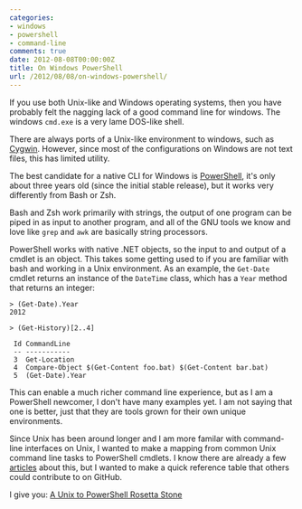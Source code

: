 ```yaml
---
categories:
- windows
- powershell
- command-line
comments: true
date: 2012-08-08T00:00:00Z
title: On Windows PowerShell
url: /2012/08/08/on-windows-powershell/
---
```


If you use both Unix-like and Windows operating systems, then you have
probably felt the nagging lack of a good command line for windows. The
windows `cmd.exe` is a very lame DOS-like shell.

There are always ports of a Unix-like environment to windows, such as
[Cygwin](http://www.cygwin.com). However, since most of the
configurations on Windows are not text files, this has limited utility.

The best candidate for a native CLI for Windows is
[PowerShell](http://en.wikipedia.org/wiki/Powershell), 
it's only about three years old (since the initial stable release), 
but it works very differently from Bash or Zsh.

Bash and Zsh work primarily with strings, the output of one program can
be piped in as input to another program, and all of the GNU tools we
know and love like `grep` and `awk` are basically string processors.

PowerShell works with native .NET objects, so the input to and output of a cmdlet is an object. This takes some getting used to if you are familiar with bash and working in a Unix environment. As an example, the `Get-Date` cmdlet returns an instance of the `DateTime` class, which has a `Year` method that returns an integer: 

```
> (Get-Date).Year
2012

> (Get-History)[2..4]

 Id CommandLine
 -- -----------
 3  Get-Location
 4  Compare-Object $(Get-Content foo.bat) $(Get-Content bar.bat)
 5  (Get-Date).Year
```

This can enable a much richer command line experience, but as I am a
PowerShell newcomer, I don't have many examples yet. I am not saying that one is better, just that they are tools grown for their own unique environments.

Since Unix has been around longer and I am more familar with
command-line interfaces on Unix, I wanted to make a mapping from common Unix command line tasks 
to PowerShell cmdlets. I know there are already a few [articles](http://windows-powershell-scripts.blogspot.com/2009/06/unix-equivalents-in-powershell.html) about this, but I wanted to make a quick reference table that others could contribute to on GitHub.


I give you: [A Unix to PowerShell Rosetta Stone](http://tobilehman.com/command-line)
